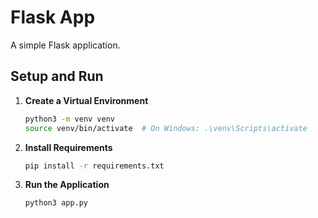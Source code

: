 # Flask App

A simple Flask application.

## Setup and Run

1. **Create a Virtual Environment**  

   ```bash
   python3 -m venv venv
   source venv/bin/activate  # On Windows: .\venv\Scripts\activate
   ```

2. **Install Requirements**

    ```bash
    pip install -r requirements.txt
    ```

3. **Run the Application**

    ```bash
    python3 app.py
    ```
